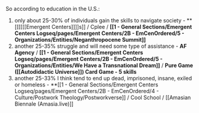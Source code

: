 So according to education in the U.S.:

1. only about 25-30% of individuals gain the skills to navigate society - **[[[[[[Emergent Centers]]]]s]] / Cplee / **[[1 - General Sections/Emergent Centers Logseq/pages/Emergent Centers/2B - EmCenOrdered/5 - Organizations/Entities/Neganthropocene Summit]]**
2. another 25-35% struggle and will need some type of assistance -  **AF Agency** / **[[1 - General Sections/Emergent Centers Logseq/pages/Emergent Centers/2B - EmCenOrdered/5 - Organizations/Entities/We Have a Transnational Dream]]** / **Pure Game ([[Autodidactic Universe]]) Card Game - 5 skills** 
3. another 25-33% I think tend to end up dead, imprisoned, insane, exiled or homeless - **[[1 - General Sections/Emergent Centers Logseq/pages/Emergent Centers/2B - EmCenOrdered/4 - Culture/Postwork Theology/Postworkverse]] / Cool School / [[Amasian Biennale (Amasia.live)]]
